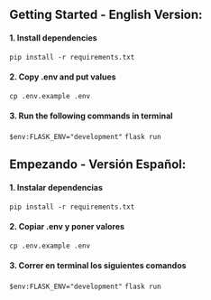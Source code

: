 ## Getting Started - English Version:

#### 1. Install dependencies

`pip install -r requirements.txt`

#### 2. Copy .env and put values

`cp .env.example .env`

#### 3. Run the following commands in terminal

`$env:FLASK_ENV="development"`
`flask run`

## Empezando - Versión Español:

#### 1. Instalar dependencias

`pip install -r requirements.txt`

#### 2. Copiar .env y poner valores

`cp .env.example .env`

#### 3. Correr en terminal los siguientes comandos

`$env:FLASK_ENV="development"`
`flask run`